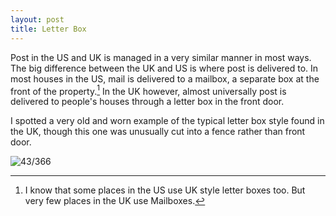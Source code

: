 ```yaml
---
layout: post
title: Letter Box
---
```


Post in the US and UK is managed in a very similar manner in most ways. The big difference between the UK and US is where post is delivered to. In most houses in the US, mail is delivered to a mailbox, a separate box at the front of the property.[^1] In the UK however, almost universally post is delivered to people's houses through a letter box in the front door.
<!--break-->
I spotted a very old and worn example of the typical letter box style found in the UK, though this one was unusually cut into a fence rather than front door.

![43/366](http://media.humanboring.net/photos/2016-02-12.jpeg)

[^1]:	I know that some places in the US use UK style letter boxes too. But very few places in the UK use Mailboxes.  
